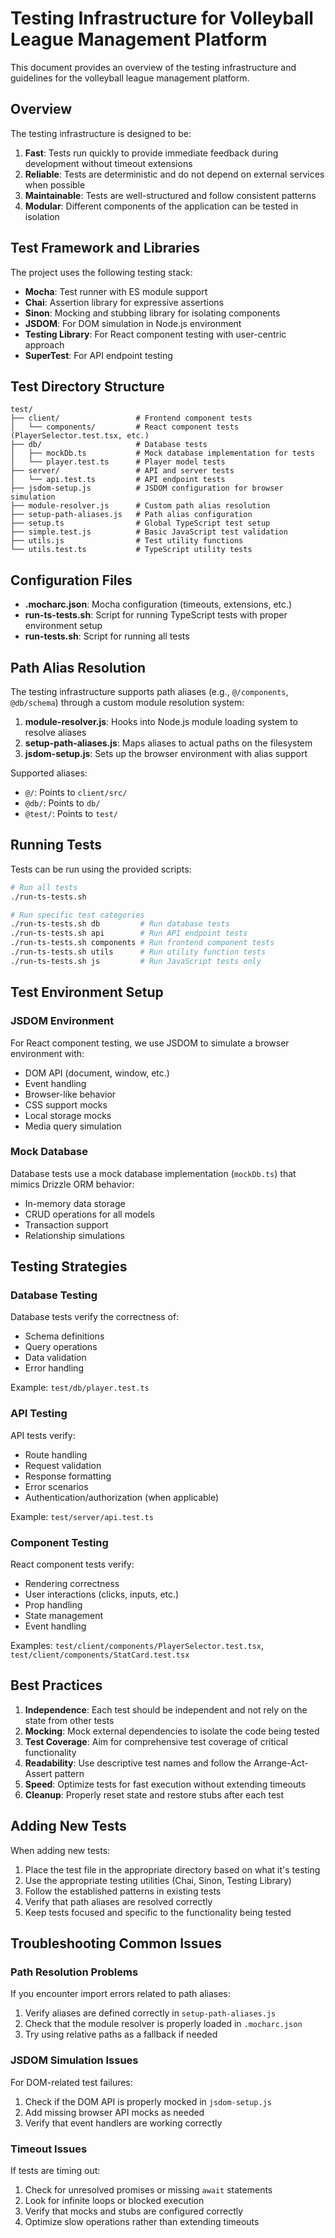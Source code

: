 # Testing Infrastructure for Volleyball League Management Platform

This document provides an overview of the testing infrastructure and guidelines for the volleyball league management platform.

## Overview

The testing infrastructure is designed to be:

1. **Fast**: Tests run quickly to provide immediate feedback during development without timeout extensions
2. **Reliable**: Tests are deterministic and do not depend on external services when possible
3. **Maintainable**: Tests are well-structured and follow consistent patterns
4. **Modular**: Different components of the application can be tested in isolation

## Test Framework and Libraries

The project uses the following testing stack:

- **Mocha**: Test runner with ES module support
- **Chai**: Assertion library for expressive assertions
- **Sinon**: Mocking and stubbing library for isolating components
- **JSDOM**: For DOM simulation in Node.js environment
- **Testing Library**: For React component testing with user-centric approach
- **SuperTest**: For API endpoint testing

## Test Directory Structure

```
test/
├── client/                 # Frontend component tests
│   └── components/         # React component tests (PlayerSelector.test.tsx, etc.)
├── db/                     # Database tests
│   ├── mockDb.ts           # Mock database implementation for tests
│   └── player.test.ts      # Player model tests
├── server/                 # API and server tests
│   └── api.test.ts         # API endpoint tests
├── jsdom-setup.js          # JSDOM configuration for browser simulation
├── module-resolver.js      # Custom path alias resolution
├── setup-path-aliases.js   # Path alias configuration
├── setup.ts                # Global TypeScript test setup
├── simple.test.js          # Basic JavaScript test validation
├── utils.js                # Test utility functions
└── utils.test.ts           # TypeScript utility tests
```

## Configuration Files

- **.mocharc.json**: Mocha configuration (timeouts, extensions, etc.)
- **run-ts-tests.sh**: Script for running TypeScript tests with proper environment setup
- **run-tests.sh**: Script for running all tests

## Path Alias Resolution

The testing infrastructure supports path aliases (e.g., `@/components`, `@db/schema`) through a custom module resolution system:

1. **module-resolver.js**: Hooks into Node.js module loading system to resolve aliases
2. **setup-path-aliases.js**: Maps aliases to actual paths on the filesystem
3. **jsdom-setup.js**: Sets up the browser environment with alias support

Supported aliases:
- `@/`: Points to `client/src/`
- `@db/`: Points to `db/`
- `@test/`: Points to `test/`

## Running Tests

Tests can be run using the provided scripts:

```bash
# Run all tests
./run-ts-tests.sh

# Run specific test categories
./run-ts-tests.sh db         # Run database tests
./run-ts-tests.sh api        # Run API endpoint tests
./run-ts-tests.sh components # Run frontend component tests
./run-ts-tests.sh utils      # Run utility function tests
./run-ts-tests.sh js         # Run JavaScript tests only
```

## Test Environment Setup

### JSDOM Environment

For React component testing, we use JSDOM to simulate a browser environment with:

- DOM API (document, window, etc.)
- Event handling
- Browser-like behavior
- CSS support mocks
- Local storage mocks
- Media query simulation

### Mock Database

Database tests use a mock database implementation (`mockDb.ts`) that mimics Drizzle ORM behavior:

- In-memory data storage
- CRUD operations for all models
- Transaction support
- Relationship simulations

## Testing Strategies

### Database Testing

Database tests verify the correctness of:

- Schema definitions
- Query operations
- Data validation
- Error handling

Example: `test/db/player.test.ts`

### API Testing

API tests verify:

- Route handling
- Request validation
- Response formatting
- Error scenarios
- Authentication/authorization (when applicable)

Example: `test/server/api.test.ts`

### Component Testing

React component tests verify:

- Rendering correctness
- User interactions (clicks, inputs, etc.)
- Prop handling
- State management
- Event handling

Examples: `test/client/components/PlayerSelector.test.tsx`, `test/client/components/StatCard.test.tsx`

## Best Practices

1. **Independence**: Each test should be independent and not rely on the state from other tests
2. **Mocking**: Mock external dependencies to isolate the code being tested
3. **Test Coverage**: Aim for comprehensive test coverage of critical functionality
4. **Readability**: Use descriptive test names and follow the Arrange-Act-Assert pattern
5. **Speed**: Optimize tests for fast execution without extending timeouts
6. **Cleanup**: Properly reset state and restore stubs after each test

## Adding New Tests

When adding new tests:

1. Place the test file in the appropriate directory based on what it's testing
2. Use the appropriate testing utilities (Chai, Sinon, Testing Library)
3. Follow the established patterns in existing tests
4. Verify that path aliases are resolved correctly
5. Keep tests focused and specific to the functionality being tested

## Troubleshooting Common Issues

### Path Resolution Problems

If you encounter import errors related to path aliases:

1. Verify aliases are defined correctly in `setup-path-aliases.js`
2. Check that the module resolver is properly loaded in `.mocharc.json`
3. Try using relative paths as a fallback if needed

### JSDOM Simulation Issues

For DOM-related test failures:

1. Check if the DOM API is properly mocked in `jsdom-setup.js`
2. Add missing browser API mocks as needed
3. Verify that event handlers are working correctly

### Timeout Issues

If tests are timing out:

1. Check for unresolved promises or missing `await` statements
2. Look for infinite loops or blocked execution
3. Verify that mocks and stubs are configured correctly
4. Optimize slow operations rather than extending timeouts